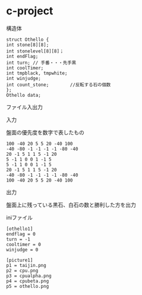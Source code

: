 # c-project
構造体

	struct Othello {
	int stone[8][8];
	int stonelevel[8][8]；
	int endFlag;
	int turn; // 手番・・・先手黒
	int coolTimer;
	int tmpblack, tmpwhite;
	int winjudge;
	int count_stone;		//反転する石の個数
	};
	Othello data;

ファイル入出力

入力

盤面の優先度を数字で表したもの

	100 -40 20 5 5 20 -40 100
	-40 -80 -1 -1 -1 -1 -80 -40
	20 -1 5 1 1 5 -1 20
	5 -1 1 0 0 1 -1 5
	5 -1 1 0 0 1 -1 5
	20 -1 5 1 1 5 -1 20
	-40 -80 -1 -1 -1 -1 -80 -40
	100 -40 20 5 5 20 -40 100
	
出力

盤面上に残っている黒石、白石の数と勝利した方を出力

iniファイル

	[othello1]
	endflag = 0
	turn = -1
	cooltimer = 0
	winjudge = 0

	[picture1]
	p1 = taijin.png
	p2 = cpu.png
	p3 = cpualpha.png
	p4 = cpubeta.png
	p5 = othello.png



	

	
